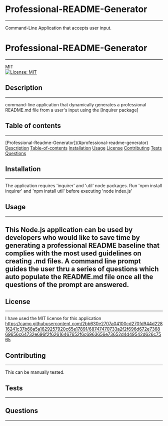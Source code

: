 # Professional-README-Generator

---

Command-Line Application that accepts user input.

# **Professional-README-Generator**

---

MIT<br>[![License: MIT](https://img.shields.io/badge/license-${license}-blue)](https://opensource.org/licenses/MIT)

## Description

---

command-line application that dynamically generates a professional README.md file from a user's input using the [Inquirer package]

## Table of contents

---

[Professional-Readme-Generator])(#professional-readme-generator)
[Description](#description)
[Table-of-contents](#table-of-contents)
[Installation](#installation)
[Usage](#usage)
[License](#license)
[Contributing](#contributing)
[Tests](#tests)
[Questions](#questions)

## Installation

---

The application requires 'inquirer' and 'util' node packages.
Run 'npm install inquirer' and 'npm install util' before executing 'node index.js'

## Usage

---

## This Node.js application can be used by developers who would like to save time by generating a professional README baseline that complies with the most used guidelines on creating .md files. A command line prompt guides the user thru a series of questions which auto populate the README.md file once all the questions of the prompt are answered.

## License

---

I have used the MIT license for this application
https://camo.githubusercontent.com/2bb630e2707a04100cd270fd944d22816241c37b68a5a1629257920c65e17891/68747470733a2f2f696d672e736869656c64732e696f2f62616467652f6c6963656e73652d4d49542d626c7565

## Contributing

---

This can be manually tested.

## Tests

---

## Questions

---
